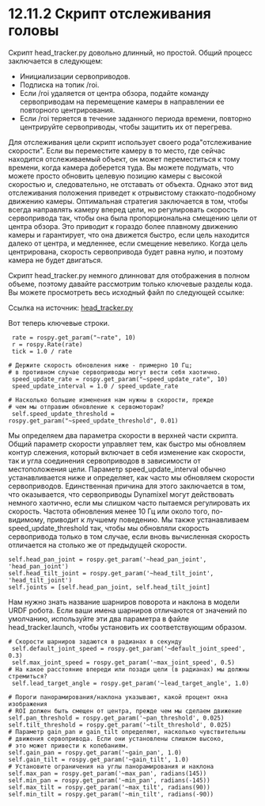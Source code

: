 # 12.11.2 Скрипт отслеживания головы

Скрипт head\_tracker.py довольно длинный, но простой. Общий процесс заключается в следующем:

* Инициализации сервоприводов.
* Подписка на топик /roi.
* Если /roi удаляется от центра обзора, подайте команду сервоприводам на перемещение камеры в направлении ее повторного центрирования.
* Если /roi теряется в течение заданного периода времени, повторно центрируйте сервоприводы, чтобы защитить их от перегрева.



Для отслеживания цели скрипт использует своего рода"отслеживание скорости". Если вы переместите камеру в то место, где сейчас находится отслеживаемый объект, он может переместиться к тому времени, когда камера доберется туда. Вы можете подумать, что можете просто обновить целевую позицию камеры с высокой скоростью и, следовательно, не отставать от объекта. Однако этот вид отслеживания положения приведет к отрывистому стаккато-подобному движению камеры. Оптимальная стратегия заключается в том, чтобы всегда направлять камеру вперед цели, но регулировать скорость сервопривода так, чтобы она была пропорциональна смещению цели от центра обзора. Это приводит к гораздо более плавному движению камеры и гарантирует, что она движется быстро, если цель находится далеко от центра, и медленнее, если смещение невелико. Когда цель центрирована, скорость сервопривода будет равна нулю, и поэтому камера не будет двигаться.

Скрипт head\_tracker.py немного длинноват для отображения в полном объеме, поэтому давайте рассмотрим только ключевые разделы кода. Вы можете просмотреть весь исходный файл по следующей ссылке:

Ссылка на источник: [head\_tracker.py](https://github.com/pirobot/rbx1/blob/indigo-devel/rbx1_dynamixels/nodes/head_tracker.py)

Вот теперь ключевые строки.

```text
 rate = rospy.get_param("~rate", 10)
 r = rospy.Rate(rate)
 tick = 1.0 / rate

# Держите скорость обновления ниже - примерно 10 Гц; 
# в противном случае сервоприводы могут вести себя хаотично.
 speed_update_rate = rospy.get_param("~speed_update_rate", 10)
 speed_update_interval = 1.0 / speed_update_rate

# Насколько большие изменения нам нужны в скорости, прежде 
# чем мы отправим обновление к сервомоторам?
 self.speed_update_threshold = rospy.get_param("~speed_update_threshold", 0.01)
```

Мы определяем два параметра скорости в верхней части скрипта. Общий параметр скорости управляет тем, как быстро мы обновляем контур слежения, который включает в себя изменение как скорости, так и угла соединения сервоприводов в зависимости от местоположения цели. Параметр speed\_update\_interval обычно устанавливается ниже и определяет, как часто мы обновляем скорости сервоприводов. Единственная причина для этого заключается в том, что оказывается, что сервоприводы Dynamixel могут действовать немного хаотично, если мы слишком часто пытаемся регулировать их скорость. Частота обновления менее 10 Гц или около того, по-видимому, приводит к лучшему поведению. Мы также устанавливаем speed\_update\_threshold так, чтобы мы обновляли скорость сервопривода только в том случае, если вновь вычисленная скорость отличается на столько же от предыдущей скорости.

```text
self.head_pan_joint = rospy.get_param('~head_pan_joint', 'head_pan_joint')
self.head_tilt_joint = rospy.get_param('~head_tilt_joint', 'head_tilt_joint')
self.joints = [self.head_pan_joint, self.head_tilt_joint]
```

Нам нужно знать название шарниров поворота и наклона в модели URDF робота. Если ваши имена шарниров отличаются от значений по умолчанию, используйте эти два параметра в файле head\_tracker.launch, чтобы установить их соответствующим образом.

```text
# Скорости шарниров задаются в радианах в секунду
 self.default_joint_speed = rospy.get_param('~default_joint_speed', 0.3)
 self.max_joint_speed = rospy.get_param('~max_joint_speed', 0.5)
# На какое расстояние впереди или позади цели (в радианах) мы должны стремиться?
 self.lead_target_angle = rospy.get_param('~lead_target_angle', 1.0)

# Пороги панорамирования/наклона указывают, какой процент окна изображения 
# ROI должен быть смещен от центра, прежде чем мы сделаем движение
self.pan_threshold = rospy.get_param('~pan_threshold', 0.025)
self.tilt_threshold = rospy.get_param('~tilt_threshold', 0.025)
# Параметр gain_pan и gain_tilt определяют, насколько чувствительны 
# движения сервопривода. Если они установлены слишком высоко, 
# это может привести к колебаниям.
self.gain_pan = rospy.get_param('~gain_pan', 1.0)
self.gain_tilt = rospy.get_param('~gain_tilt', 1.0)
# Установите ограничения на углы панорамирования и наклона
self.max_pan = rospy.get_param('~max_pan', radians(145))
self.min_pan = rospy.get_param('~min_pan', radians(-145))
self.max_tilt = rospy.get_param('~max_tilt', radians(90))
self.min_tilt = rospy.get_param('~min_tilt', radians(-90))
```

